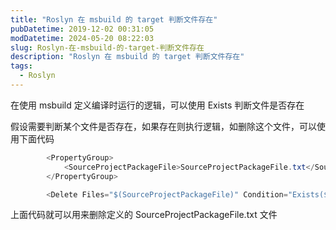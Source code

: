 ```yaml
---
title: "Roslyn 在 msbuild 的 target 判断文件存在"
pubDatetime: 2019-12-02 00:31:05
modDatetime: 2024-05-20 08:22:03
slug: Roslyn-在-msbuild-的-target-判断文件存在
description: "Roslyn 在 msbuild 的 target 判断文件存在"
tags:
  - Roslyn
---
```





在使用 msbuild 定义编译时运行的逻辑，可以使用 Exists 判断文件是否存在

<!--more-->


<!-- CreateTime:2019/12/2 8:31:05 -->

<!-- csdn -->

假设需要判断某个文件是否存在，如果存在则执行逻辑，如删除这个文件，可以使用下面代码

```csharp
        <PropertyGroup>
			<SourceProjectPackageFile>SourceProjectPackageFile.txt</SourceProjectPackageFile>
        </PropertyGroup>

		<Delete Files="$(SourceProjectPackageFile)" Condition="Exists($(SourceProjectPackageFile))"></Delete>
```

上面代码就可以用来删除定义的 SourceProjectPackageFile.txt 文件

